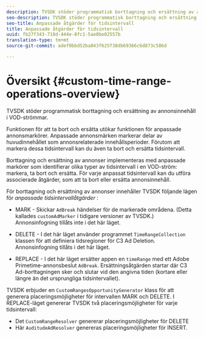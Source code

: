 ```yaml
---
description: TVSDK stöder programmatisk borttagning och ersättning av annonsinnehåll i VOD-strömmar.
seo-description: TVSDK stöder programmatisk borttagning och ersättning av annonsinnehåll i VOD-strömmar.
seo-title: Anpassade åtgärder för tidsintervall
title: Anpassade åtgärder för tidsintervall
uuid: fb27f343-718d-444e-8fc1-5ae0be02557b
translation-type: tm+mt
source-git-commit: adef0bbd52ba043f625f38db69366c6d873c586d

---
```



# Översikt {#custom-time-range-operations-overview}

TVSDK stöder programmatisk borttagning och ersättning av annonsinnehåll i VOD-strömmar.

Funktionen för att ta bort och ersätta utökar funktionen för anpassade annonsmarkörer. Anpassade annonsmärken markerar delar av huvudinnehållet som annonsrelaterade innehållsperioder. Förutom att markera dessa tidsintervall kan du även ta bort och ersätta tidsintervall.

<!--<a id="section_D3FE668CAF764DCC912373D5410C932C"></a>-->

Borttagning och ersättning av annonser implementeras med anpassade markörer som identifierar olika typer av tidsintervall i en VOD-ström: markera, ta bort och ersätta. För varje anpassat tidsintervall kan du utföra associerade åtgärder, som att ta bort eller ersätta annonsinnehåll.

För borttagning och ersättning av annonser innehåller TVSDK följande lägen för *anpassade tidsintervallåtgärder* :

* MARK - Skickar `AdBreak` händelser för de markerade områdena. (Detta kallades `customAdMarker` i tidigare versioner av TVSDK.) Annonsinfogning tillåts inte i det här läget.

* DELETE - I det här läget använder programmet `TimeRangeCollection` klassen för att definiera tidsregioner för C3 Ad Deletion. Annonsinfogning tillåts i det här läget.
* REPLACE - I det här läget ersätter appen en `timeRange` med ett Adobe Primetime-annonsbeslut `AdBreak`. Ersättningsåtgärden startar där C3 Ad-borttagningen sker och slutar vid den angivna tiden (kortare eller längre än det ursprungliga tidsintervallet).

TVSDK erbjuder en `CustomRangesOpportunityGenerator` klass för att generera placeringsmöjligheter för intervallen MARK och DELETE. I REPLACE-läget genererar TVSDK två placeringsmöjligheter för varje tidsintervall:

* Det `CustomRangeResolver` genererar placeringsmöjligheter för DELETE
* Här `AuditudeAdResolver` genereras placeringsmöjligheter för INSERT.